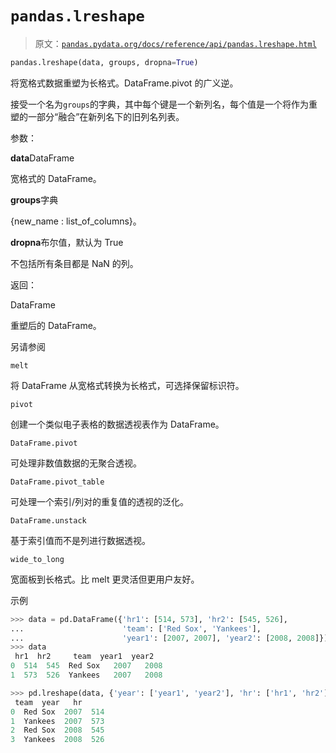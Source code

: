# `pandas.lreshape`

> 原文：[`pandas.pydata.org/docs/reference/api/pandas.lreshape.html`](https://pandas.pydata.org/docs/reference/api/pandas.lreshape.html)

```py
pandas.lreshape(data, groups, dropna=True)
```

将宽格式数据重塑为长格式。DataFrame.pivot 的广义逆。

接受一个名为`groups`的字典，其中每个键是一个新列名，每个值是一个将作为重塑的一部分“融合”在新列名下的旧列名列表。

参数：

**data**DataFrame

宽格式的 DataFrame。

**groups**字典

{new_name : list_of_columns}。

**dropna**布尔值，默认为 True

不包括所有条目都是 NaN 的列。

返回：

DataFrame

重塑后的 DataFrame。

另请参阅

`melt`

将 DataFrame 从宽格式转换为长格式，可选择保留标识符。

`pivot`

创建一个类似电子表格的数据透视表作为 DataFrame。

`DataFrame.pivot`

可处理非数值数据的无聚合透视。

`DataFrame.pivot_table`

可处理一个索引/列对的重复值的透视的泛化。

`DataFrame.unstack`

基于索引值而不是列进行数据透视。

`wide_to_long`

宽面板到长格式。比 melt 更灵活但更用户友好。

示例

```py
>>> data = pd.DataFrame({'hr1': [514, 573], 'hr2': [545, 526],
...                      'team': ['Red Sox', 'Yankees'],
...                      'year1': [2007, 2007], 'year2': [2008, 2008]})
>>> data
 hr1  hr2     team  year1  year2
0  514  545  Red Sox   2007   2008
1  573  526  Yankees   2007   2008 
```

```py
>>> pd.lreshape(data, {'year': ['year1', 'year2'], 'hr': ['hr1', 'hr2']})
 team  year   hr
0  Red Sox  2007  514
1  Yankees  2007  573
2  Red Sox  2008  545
3  Yankees  2008  526 
```

